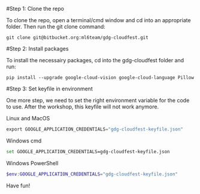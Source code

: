 
#Step 1: Clone the repo

To clone the repo, open a terminal/cmd window and cd into an appropriate folder. Then run the git clone command:

```
git clone git@bitbucket.org:ml6team/gdg-cloudfest.git
```

#Step 2: Install packages

To install the necessairy packages, cd into the gdg-cloudfest folder and run:

```
pip install --upgrade google-cloud-vision google-cloud-language Pillow
```

#Step 3: Set keyfile in environment

One more step, we need to set the right environment variable for the code to use.
After the workshop, this keyfile will not work anymore.

Linux and MacOS
``` python
export GOOGLE_APPLICATION_CREDENTIALS="gdg-cloudfest-keyfile.json"
```

Windows cmd
``` bash
set GOOGLE_APPLICATION_CREDENTIALS=gdg-cloudfest-keyfile.json
```

Windows PowerShell
``` Powershell
$env:GOOGLE_APPLICATION_CREDENTIALS="gdg-cloudfest-keyfile.json"
```

Have fun!